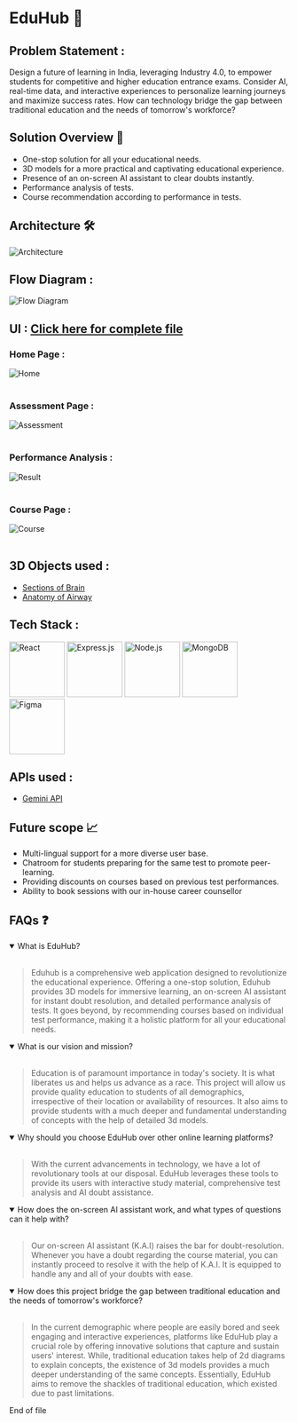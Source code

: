 # EduHub :pushpin:
## Problem Statement :
Design a future of learning in India, leveraging Industry 4.0, to empower students for competitive and higher education entrance exams. Consider AI, real-time data, and interactive experiences to personalize learning journeys and maximize success rates. How can technology bridge the gap between traditional education and the needs of tomorrow's workforce?

## Solution Overview :memo:
* One-stop solution for all your educational needs.
* 3D models for a more practical and captivating educational experience.
* Presence of an on-screen AI assistant to clear doubts instantly.
* Performance analysis of tests.
* Course recommendation according to performance in tests.

## Architecture :hammer_and_wrench:
![Architecture](Architecture.PNG)

##  Flow Diagram :
![Flow Diagram](FlowDiagram.jpg)

## UI : <a href="https://www.figma.com/file/LvdHxb0DWYGCAXh8mOjHBU/Hack2tech?type=design&node-id=0%3A1&mode=design&t=5jHjXyKDibt3PCR3-1">Click here for complete file</a>
### Home Page :
![Home](Mockups/1.png)<br><br>

### Assessment Page :
![Assessment](Mockups/2.png)<br><br>

### Performance Analysis :
![Result](Mockups/3.png)<br><br>

### Course Page :
![Course](Mockups/4.png)<br><br>

## 3D Objects used :
* <a href="https://sketchfab.com/models/24ec03412dd8432bb0d3e750a72608e0/embed">Sections of Brain</a>
* <a href="https://sketchfab.com/models/ad7d7e16b98f421db0cda79f265fcc8d/embed">Anatomy of Airway</a>

## Tech Stack :
<img src="https://user-images.githubusercontent.com/25181517/183897015-94a058a6-b86e-4e42-a37f-bf92061753e5.png" alt="React" width="100"> <img src="https://user-images.githubusercontent.com/25181517/183859966-a3462d8d-1bc7-4880-b353-e2cbed900ed6.png" alt="Express.js" width="100"> <img src="https://user-images.githubusercontent.com/25181517/183568594-85e280a7-0d7e-4d1a-9028-c8c2209e073c.png" alt="Node.js" width="100"> <img src="https://user-images.githubusercontent.com/25181517/182884177-d48a8579-2cd0-447a-b9a6-ffc7cb02560e.png" alt="MongoDB" width="100"> <img src="https://user-images.githubusercontent.com/25181517/189715289-df3ee512-6eca-463f-a0f4-c10d94a06b2f.png" alt="Figma" width="100">

## APIs used :
* <a href="https://ai.google.dev/">Gemini API</a>

## Future scope 📈
* Multi-lingual support for a more diverse user base.
* Chatroom for students preparing for the same test to promote peer-learning.
* Providing discounts on courses based on previous test performances.
* Ability to book sessions with our in-house career counsellor

## FAQs :question:
<details open>
  <summary>What is EduHub?</summary><br>
  <blockquote>Eduhub is a comprehensive web application designed to revolutionize the educational experience. Offering a one-stop solution, Eduhub provides 3D models for immersive learning, an on-screen AI assistant for instant doubt resolution, and detailed performance analysis of tests. It goes beyond, by recommending courses based on individual test performance, making it a holistic platform for all your educational needs.</blockquote>
</details>
<details open>
  <summary>What is our vision and mission?</summary><br>
  <blockquote>Education is of paramount importance in today's society. It is what liberates us and helps us advance as a race. This project will allow us provide quality education to students of all demographics, irrespective of their location or availability of resources. It also aims to provide students with a much deeper and fundamental understanding of concepts with the help of detailed 3d models.</blockquote>
</details>
<details open>
  <summary>Why should you choose EduHub over other online learning platforms?</summary><br>
  <blockquote>With the current advancements in technology, we have a lot of revolutionary tools at our disposal. EduHub leverages these tools to provide its users with interactive study material, comprehensive test analysis and AI doubt assistance.</blockquote>
</details>
<details open>
  <summary>How does the on-screen AI assistant work, and what types of questions can it help with?</summary><br>
  <blockquote>Our on-screen AI assistant (K.A.I) raises the bar for doubt-resolution. Whenever you have a doubt regarding the course material, you can instantly proceed to resolve it with the help of K.A.I. It is equipped to handle any and all of your doubts with ease. </blockquote>
</details>
<details open>
  <summary>How does this project bridge the gap between traditional education and the needs of tomorrow's workforce?</summary><br>
  <blockquote>In the current demographic where people are easily bored and seek engaging and interactive experiences, platforms like EduHub play a crucial role by offering innovative solutions that capture and sustain users' interest. While, traditional education takes help of 2d diagrams to explain concepts, the existence of 3d models provides a much deeper understanding of the same concepts. Essentially, EduHub aims to remove the shackles of traditional education, which existed due to past limitations.</blockquote>
</details>


End of file
